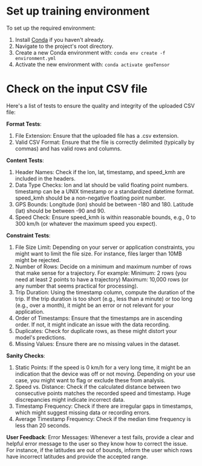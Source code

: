 # Set up training environment

To set up the required environment:

1. Install [Conda](https://docs.conda.io/projects/conda/en/latest/user-guide/install/index.html) if you haven't already.
2. Navigate to the project's root directory.
3. Create a new Conda environment with:
`conda env create -f environment.yml`
4. Activate the new environment with:
`conda activate geoTensor`

# Check on the input CSV file

Here's a list of tests to ensure the quality and integrity of the uploaded CSV file:

**Format Tests**:
1. File Extension: Ensure that the uploaded file has a .csv extension.
2. Valid CSV Format: Ensure that the file is correctly delimited (typically by commas) and has valid rows and columns.

**Content Tests**:
1. Header Names: Check if the lon, lat, timestamp, and speed_kmh are included in the headers.
2. Data Type Checks:
    lon and lat should be valid floating point numbers.
    timestamp can be a UNIX timestamp or a standardized datetime format.
    speed_kmh should be a non-negative floating point number.
3. GPS Bounds:
    Longitude (lon) should be between -180 and 180.
    Latitude (lat) should be between -90 and 90.
4. Speed Check: Ensure speed_kmh is within reasonable bounds, e.g., 0 to 300 km/h (or whatever the maximum speed you expect).

**Constraint Tests**:

1. File Size Limit: Depending on your server or application constraints, you might want to limit the file size. For instance, files larger than 10MB might be rejected.
2. Number of Rows: Decide on a minimum and maximum number of rows that make sense for a trajectory. For example:
    Minimum: 2 rows (you need at least 2 points to have a trajectory)
    Maximum: 10,000 rows (or any number that seems practical for processing).
3. Trip Duration: Using the timestamp column, compute the duration of the trip. If the trip duration is too short (e.g., less than a minute) or too long (e.g., over a month), it might be an error or not relevant for your application.
4. Order of Timestamps: Ensure that the timestamps are in ascending order. If not, it might indicate an issue with the data recording.
5. Duplicates: Check for duplicate rows, as these might distort your model's predictions.
6. Missing Values: Ensure there are no missing values in the dataset.

**Sanity Checks**:
1. Static Points: If the speed is 0 km/h for a very long time, it might be an indication that the device was off or not moving. Depending on your use case, you might want to flag or exclude these from analysis.
2. Speed vs. Distance: Check if the calculated distance between two consecutive points matches the recorded speed and timestamp. Huge discrepancies might indicate incorrect data.
3. Timestamp Frequency: Check if there are irregular gaps in timestamps, which might suggest missing data or recording errors.
4. Average Timestamp Frequency: Check if the median time frequency is less than 20 seconds.

**User Feedback**:
Error Messages: Whenever a test fails, provide a clear and helpful error message to the user so they know how to correct the issue. For instance, if the latitudes are out of bounds, inform the user which rows have incorrect latitudes and provide the accepted range.

